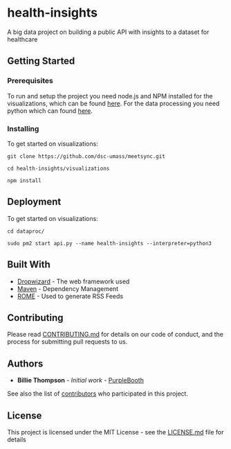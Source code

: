 # health-insights
A big data project on building a public API with insights to a dataset for healthcare


## Getting Started



### Prerequisites

To run and setup the project you need node.js and NPM installed for the visualizations, which can be found [here](https://nodejs.org/en/). For the data processing you need python which can found [here](https://www.python.org/downloads/release/python-374/).

### Installing

To get started on visualizations:
```
git clone https://github.com/dsc-umass/meetsync.git

cd health-insights/visualizations

npm install
```

## Deployment

To get started on visualizations:
```
cd dataproc/

sudo pm2 start api.py --name health-insights --interpreter=python3
```

## Built With

* [Dropwizard](http://www.dropwizard.io/1.0.2/docs/) - The web framework used
* [Maven](https://maven.apache.org/) - Dependency Management
* [ROME](https://rometools.github.io/rome/) - Used to generate RSS Feeds

## Contributing

Please read [CONTRIBUTING.md](https://gist.github.com/PurpleBooth/b24679402957c63ec426) for details on our code of conduct, and the process for submitting pull requests to us.


## Authors

* **Billie Thompson** - *Initial work* - [PurpleBooth](https://github.com/PurpleBooth)

See also the list of [contributors](https://github.com/your/project/contributors) who participated in this project.

## License

This project is licensed under the MIT License - see the [LICENSE.md](LICENSE.md) file for details
<!-- 
## Acknowledgments

* Hat tip to anyone whose code was used
* Inspiration
* etc -->


